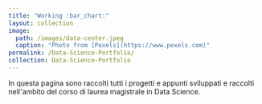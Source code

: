 ```yaml
---
title: "Working :bar_chart:"
layout: collection
image:
  path: /images/data-center.jpeg
  caption: "Photo from [Pexels](https://www.pexels.com)"
permalink: /Data-Science-Portfolio/
collection: Data-Science-Portfolio
---
```


In questa pagina sono raccolti tutti i progetti e appunti sviluppati e raccolti nell'ambito del corso di laurea magistrale in Data Science.
